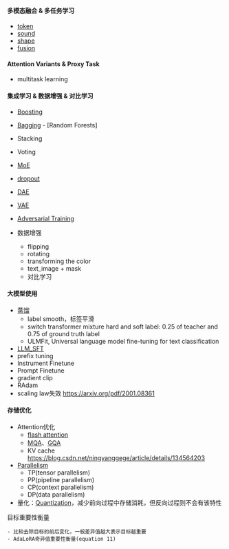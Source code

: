 #### 多模态融合 & 多任务学习
- [token](Multimodality_Fusion/token_modality.md)
- [sound](Multimodality_Fusion/sound_modality.md)
- [shape](Multimodality_Fusion/shape_modality.md)
- [fusion](Multimodality_Fusion/modality_fusion.md)

####  Attention Variants & Proxy Task
- multitask learning

#### 集成学习 & 数据增强 & 对比学习
- [Boosting](Ensemble/Ensemble/Boosting/boosting.md)

- [Bagging](Ensemble/Ensemble/Bagging/bagging.md)
      - [Random Forests]
- Stacking
- Voting
- [MoE](Ensemble/MoE/moe.md)
- [dropout](Denoising/Dropout/dropout.md)
- [DAE](Denoising/DAE/dae.md)
- [VAE](Denoising/VAE/vae.md)
- [Adversarial Training](Denoising/AdversarialTraining/vat.md)
- 数据增强  
    - flipping  
    - rotating  
    - transforming the color  
    - text_image + mask
  - 对比学习

#### 大模型使用
- [蒸馏](LLM_Extend/distillation/distillation.md)
  - label smooth，标签平滑
  - switch transformer mixture hard and soft label: 0.25 of teacher and 0.75 of ground truth label
  - ULMFit, Universal language model fine-tuning for text classification
- [LLM_SFT](LLM_Extend/LLM_SFT/LLM_SFT.md)
- prefix tuning
- Instrument Finetune
- Prompt Finetune
- gradient clip
- RAdam
- scaling law失效 https://arxiv.org/pdf/2001.08361

#### 存储优化
- Attention优化
    - [flash attention](Memory_Saving/Flash_Attention/FlashAttention.md)
    - [MQA](Memory_Saving/Attention_Variants/mqa/#mqa)、[GQA](Memory_Saving/Attention_Variants/mga/#gqa)
    - KV cache https://blog.csdn.net/ningyanggege/article/details/134564203
- [Parallelism](Memory_Saving/Parallelism/parallelism.md)
    - TP(tensor parallelism)
    - PP(pipeline parallelism)
    - CP(context parallelism)
    - DP(data parallelism)
- 量化：[Quantization](Memory_Saving/Quantization/quantization.md)，减少前向过程中存储消耗，但反向过程则不会有该特性


目标重要性衡量  

    - 比较去除目标的前后变化，一般差异值越大表示目标越重要  
    - AdaLoRA奇异值重要性衡量(equation 11)
